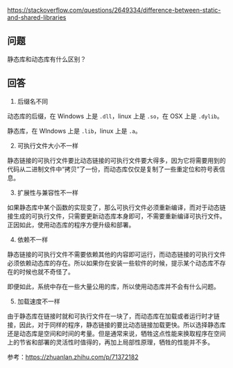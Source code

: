 <https://stackoverflow.com/questions/2649334/difference-between-static-and-shared-libraries>

## 问题

静态库和动态库有什么区别？

## 回答

1. 后缀名不同

动态库的后缀，在 Windows 上是 `.dll`，linux 上是 `.so`，在 OSX 上是 `.dylib`。

静态库，在 WIndows 上是 `.lib`，linux 上是 `.a`。

2. 可执行文件大小不一样

静态链接的可执行文件要比动态链接的可执行文件要大得多，因为它将需要用到的代码从二进制文件中“拷贝”了一份，而动态库仅仅是复制了一些重定位和符号表信息。

3. 扩展性与兼容性不一样

如果静态库中某个函数的实现变了，那么可执行文件必须重新编译，而对于动态链接生成的可执行文件，只需要更新动态库本身即可，不需要重新编译可执行文件。正因如此，使用动态库的程序方便升级和部署。

4. 依赖不一样

静态链接的可执行文件不需要依赖其他的内容即可运行，而动态链接的可执行文件必须依赖动态库的存在。所以如果你在安装一些软件的时候，提示某个动态库不存在的时候也就不奇怪了。

即便如此，系统中存在一些大量公用的库，所以使用动态库并不会有什么问题。

5. 加载速度不一样

由于静态库在链接时就和可执行文件在一块了，而动态库在加载或者运行时才链接，因此，对于同样的程序，静态链接的要比动态链接加载更快。所以选择静态库还是动态库是空间和时间的考量。但是通常来说，牺牲这点性能来换取程序在空间上的节省和部署的灵活性时值得的，再加上局部性原理，牺牲的性能并不多。

参考：<https://zhuanlan.zhihu.com/p/71372182>
